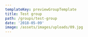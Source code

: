 ```yaml
---
templateKey: previewGroupTemplate
title: Test group
path: /groups/test-group
date: '2018-05-09'
image: /assets/images/uploads/09.jpg
---
```


